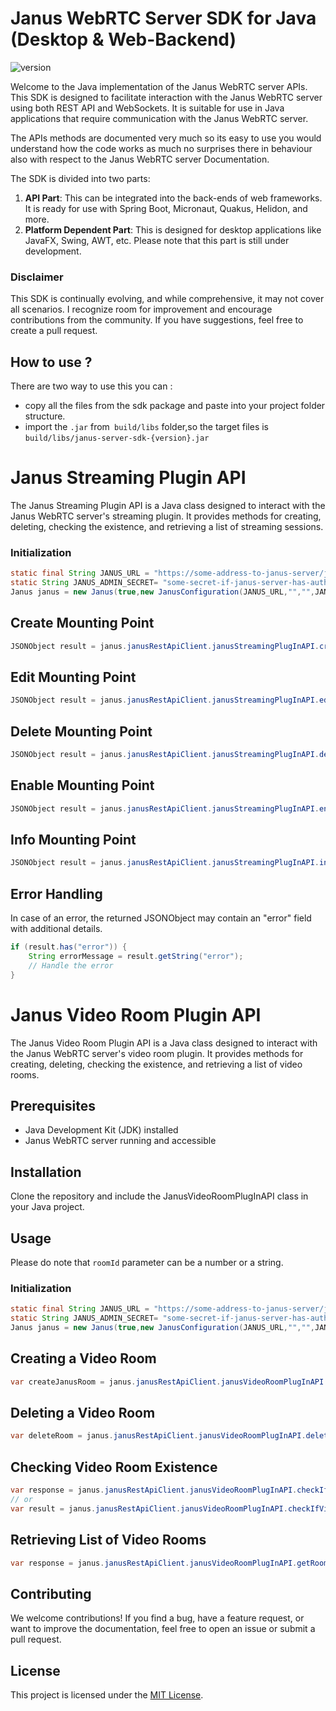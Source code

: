 # Janus WebRTC Server SDK for Java (Desktop & Web-Backend)

![version](https://img.shields.io/badge/version-0.2-blue)

Welcome to the Java implementation of the Janus WebRTC server APIs. This SDK is designed to facilitate interaction with the Janus WebRTC server using both REST API and WebSockets. It is suitable for use in Java applications that require communication with the Janus WebRTC server.

The APIs methods are documented very much so its easy to use you would understand how the code works as much no surprises there in behaviour also with respect to the Janus WebRTC server Documentation.


The SDK is divided into two parts:

1. **API Part**: This can be integrated into the back-ends of web frameworks. It is ready for use with Spring Boot, Micronaut, Quakus, Helidon, and more.
2. **Platform Dependent Part**: This is designed for desktop applications like JavaFX, Swing, AWT, etc. Please note that this part is still under development.

### Disclaimer

This SDK is continually evolving, and while comprehensive, it may not cover all scenarios. I recognize room for improvement and encourage contributions from the community. 
If you have suggestions, feel free to create a pull request.


## How to use ?
There are two way to use this you can :
- copy all the files from the sdk package and paste into your project folder structure.
- import the `.jar` from` build/libs` folder,so the target files is `build/libs/janus-server-sdk-{version}.jar`

# Janus Streaming Plugin API

The Janus Streaming Plugin API is a Java class designed to interact with the Janus WebRTC server's streaming plugin. It provides methods for creating, deleting, checking the existence, and retrieving a list of streaming sessions.

### Initialization

```java
static final String JANUS_URL = "https://some-address-to-janus-server/janus";
static String JANUS_ADMIN_SECRET= "some-secret-if-janus-server-has-authentication";
Janus janus = new Janus(true,new JanusConfiguration(JANUS_URL,"","",JANUS_ADMIN_SECRET));
```

## Create Mounting Point

```java
JSONObject result = janus.janusRestApiClient.janusStreamingPlugInAPI.createMountingPoint("rtp", "MountingPoint1", "Description", "metadata", "secret", "1234", true, true, "[{\"type\": \"audio\"}, {\"type\": \"video\"}]");

```

## Edit Mounting Point


```java
JSONObject result = janus.janusRestApiClient.janusStreamingPlugInAPI.editMountingPoint("mountingPointId", true, "New Description", "new_metadata", "new_secret", "5678", true, false);

```


## Delete Mounting Point


```java
JSONObject result = janus.janusRestApiClient.janusStreamingPlugInAPI.deleteMountingPoint("mountingPointId", "secret", true);

```


## Enable Mounting Point


```java
JSONObject result = janus.janusRestApiClient.janusStreamingPlugInAPI.enableMountingPoint("mountingPointId", "secret");

```


## Info Mounting Point


```java
JSONObject result = janus.janusRestApiClient.janusStreamingPlugInAPI.infoMountingPoint("mountingPointId", "secret");

```


## Error Handling

In case of an error, the returned JSONObject may contain an "error" field with additional details.
```java
if (result.has("error")) {
    String errorMessage = result.getString("error");
    // Handle the error
}

```








# Janus Video Room Plugin API


The Janus Video Room Plugin API is a Java class designed to interact with the Janus WebRTC server's video room plugin. It provides methods for creating, deleting, checking the existence, and retrieving a list of video rooms.


## Prerequisites

- Java Development Kit (JDK) installed
- Janus WebRTC server running and accessible

## Installation

Clone the repository and include the JanusVideoRoomPlugInAPI class in your Java project.

## Usage
Please do note that   `roomId` parameter can be a number or a string.

### Initialization

```java
static final String JANUS_URL = "https://some-address-to-janus-server/janus";
static String JANUS_ADMIN_SECRET= "some-secret-if-janus-server-has-authentication";
Janus janus = new Janus(true,new JanusConfiguration(JANUS_URL,"","",JANUS_ADMIN_SECRET));
```

## Creating a Video Room

```java
var createJanusRoom = janus.janusRestApiClient.janusVideoRoomPlugInAPI.createJanusRoom("91","room","1234","1234",5,true,true,"/tmp");
```
## Deleting a Video Room

```java
var deleteRoom = janus.janusRestApiClient.janusVideoRoomPlugInAPI.deleteRoom("91","1234");
```

## Checking Video Room Existence

```java
var response = janus.janusRestApiClient.janusVideoRoomPlugInAPI.checkIfVideoRoomExistsBoolCheck("1234");
// or
var result = janus.janusRestApiClient.janusVideoRoomPlugInAPI.checkIfVideoRoomExists("1234");
```

## Retrieving List of Video Rooms
    
```java
var response = janus.janusRestApiClient.janusVideoRoomPlugInAPI.getRooms();
```


## Contributing

We welcome contributions! If you find a bug, have a feature request, or want to improve the documentation, feel free to open an issue or submit a pull request.

## License

This project is licensed under the [MIT License](LICENSE).


